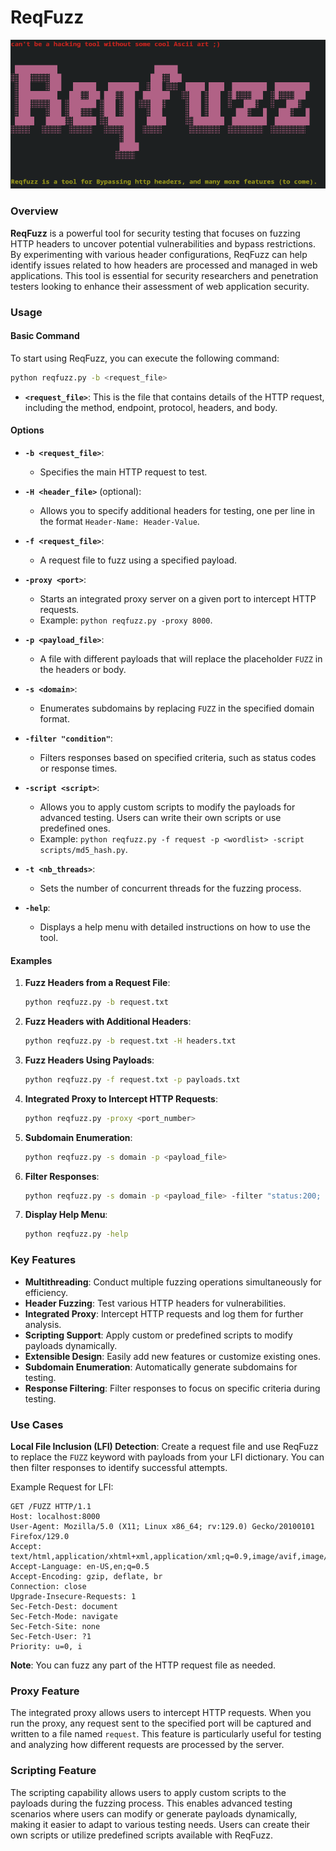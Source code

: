 # ReqFuzz

![ReqFuzz](images/reqfuzz.png)

### Overview

**ReqFuzz** is a powerful tool for security testing that focuses on fuzzing HTTP headers to uncover potential vulnerabilities and bypass restrictions. By experimenting with various header configurations, ReqFuzz can help identify issues related to how headers are processed and managed in web applications. This tool is essential for security researchers and penetration testers looking to enhance their assessment of web application security.

### Usage

#### Basic Command

To start using ReqFuzz, you can execute the following command:

```bash
python reqfuzz.py -b <request_file>
```

- **`<request_file>`**: This is the file that contains details of the HTTP request, including the method, endpoint, protocol, headers, and body.

#### Options

- **`-b <request_file>`**: 
  - Specifies the main HTTP request to test.
  
- **`-H <header_file>`** (optional): 
  - Allows you to specify additional headers for testing, one per line in the format `Header-Name: Header-Value`.

- **`-f <request_file>`**: 
  - A request file to fuzz using a specified payload.

- **`-proxy <port>`**: 
  - Starts an integrated proxy server on a given port to intercept HTTP requests.
  - Example: `python reqfuzz.py -proxy 8000`.

- **`-p <payload_file>`**: 
  - A file with different payloads that will replace the placeholder `FUZZ` in the headers or body.

- **`-s <domain>`**: 
  - Enumerates subdomains by replacing `FUZZ` in the specified domain format.

- **`-filter "condition"`**: 
  - Filters responses based on specified criteria, such as status codes or response times.

- **`-script <script>`**: 
  - Allows you to apply custom scripts to modify the payloads for advanced testing. Users can write their own scripts or use predefined ones.
  - Example: `python reqfuzz.py -f request -p <wordlist> -script scripts/md5_hash.py`.

- **`-t <nb_threads>`**: 
  - Sets the number of concurrent threads for the fuzzing process.

- **`-help`**: 
  - Displays a help menu with detailed instructions on how to use the tool.

#### Examples

1. **Fuzz Headers from a Request File**:
   ```bash
   python reqfuzz.py -b request.txt
   ```

2. **Fuzz Headers with Additional Headers**:
   ```bash
   python reqfuzz.py -b request.txt -H headers.txt
   ```

3. **Fuzz Headers Using Payloads**:
   ```bash
   python reqfuzz.py -f request.txt -p payloads.txt
   ```

4. **Integrated Proxy to Intercept HTTP Requests**:
   ```bash
   python reqfuzz.py -proxy <port_number>
   ```

5. **Subdomain Enumeration**:
   ```bash
   python reqfuzz.py -s domain -p <payload_file>
   ```

6. **Filter Responses**:
   ```bash
   python reqfuzz.py -s domain -p <payload_file> -filter "status:200; time:14ms"
   ```

7. **Display Help Menu**:
   ```bash
   python reqfuzz.py -help
   ```

### Key Features

- **Multithreading**: Conduct multiple fuzzing operations simultaneously for efficiency.
- **Header Fuzzing**: Test various HTTP headers for vulnerabilities.
- **Integrated Proxy**: Intercept HTTP requests and log them for further analysis.
- **Scripting Support**: Apply custom or predefined scripts to modify payloads dynamically.
- **Extensible Design**: Easily add new features or customize existing ones.
- **Subdomain Enumeration**: Automatically generate subdomains for testing.
- **Response Filtering**: Filter responses to focus on specific criteria during testing.

### Use Cases

**Local File Inclusion (LFI) Detection**: Create a request file and use ReqFuzz to replace the `FUZZ` keyword with payloads from your LFI dictionary. You can then filter responses to identify successful attempts.

Example Request for LFI:
```
GET /FUZZ HTTP/1.1
Host: localhost:8000
User-Agent: Mozilla/5.0 (X11; Linux x86_64; rv:129.0) Gecko/20100101 Firefox/129.0
Accept: text/html,application/xhtml+xml,application/xml;q=0.9,image/avif,image/webp,image/png,image/svg+xml,*/*;q=0.8
Accept-Language: en-US,en;q=0.5
Accept-Encoding: gzip, deflate, br
Connection: close
Upgrade-Insecure-Requests: 1
Sec-Fetch-Dest: document
Sec-Fetch-Mode: navigate
Sec-Fetch-Site: none
Sec-Fetch-User: ?1
Priority: u=0, i
```

**Note**: You can fuzz any part of the HTTP request file as needed.

### Proxy Feature

The integrated proxy allows users to intercept HTTP requests. When you run the proxy, any request sent to the specified port will be captured and written to a file named `request`. This feature is particularly useful for testing and analyzing how different requests are processed by the server.

### Scripting Feature

The scripting capability allows users to apply custom scripts to the payloads during the fuzzing process. This enables advanced testing scenarios where users can modify or generate payloads dynamically, making it easier to adapt to various testing needs. Users can create their own scripts or utilize predefined scripts available with ReqFuzz.

